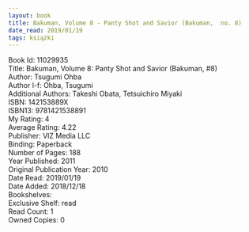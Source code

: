 ```yaml
---
layout: book
title: Bakuman, Volume 8 - Panty Shot and Savior (Bakuman,  no. 8)
date_read: 2019/01/19
tags: książki
---
```


Book Id: 11029935<br />
Title: Bakuman, Volume 8: Panty Shot and Savior (Bakuman, #8)<br />
Author: Tsugumi Ohba<br />
Author l-f: Ohba, Tsugumi<br />
Additional Authors: Takeshi Obata, Tetsuichiro Miyaki<br />
ISBN: 142153889X<br />
ISBN13: 9781421538891<br />
My Rating: 4<br />
Average Rating: 4.22<br />
Publisher: VIZ Media LLC<br />
Binding: Paperback<br />
Number of Pages: 188<br />
Year Published: 2011<br />
Original Publication Year: 2010<br />
Date Read: 2019/01/19<br />
Date Added: 2018/12/18<br />
Bookshelves: <br />
Exclusive Shelf: read<br />
Read Count: 1<br />
Owned Copies: 0<br />


